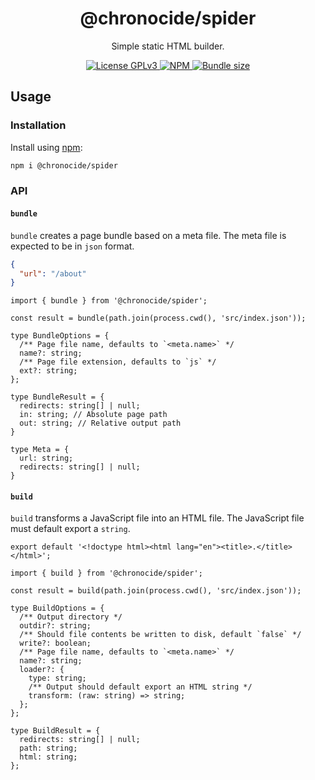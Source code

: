 <div align="center">
  <h1>@chronocide/spider</h1>
  <p>Simple static HTML builder.</p>
</div>

<div align="center">
  <a href="/LICENSE">
    <img alt="License GPLv3" src="https://img.shields.io/badge/license-GPLv3-blue.svg" />
  </a>
  <a href="https://www.npmjs.com/package/@chronocide/spider">
    <img alt="NPM" src="https://img.shields.io/npm/v/@chronocide/spider?label=npm">
  </a>
  <a href="https://packagephobia.com/result?p=@chronocide/spider">
    <img alt="Bundle size" src="https://packagephobia.com/badge?p=@chronocide/spider">
  </a>
</div>

## Usage

### Installation

Install using [npm](npmjs.org):

```sh
npm i @chronocide/spider
```

### API

#### `bundle`

`bundle` creates a page bundle based on a meta file. The meta file is expected to be in `json` format.

```JSON
{
  "url": "/about"
}
```

```TS
import { bundle } from '@chronocide/spider';

const result = bundle(path.join(process.cwd(), 'src/index.json'));
```

```TS
type BundleOptions = {
  /** Page file name, defaults to `<meta.name>` */
  name?: string;
  /** Page file extension, defaults to `js` */
  ext?: string;
};
```

```TS
type BundleResult = {
  redirects: string[] | null;
  in: string; // Absolute page path
  out: string; // Relative output path
}
```

```TS
type Meta = {
  url: string;
  redirects: string[] | null;
}
```

#### `build`

`build` transforms a JavaScript file into an HTML file. The JavaScript file must default export a `string`.

```TS
export default '<!doctype html><html lang="en"><title>.</title></html>';
```

```TS
import { build } from '@chronocide/spider';

const result = build(path.join(process.cwd(), 'src/index.json'));
```

```TS
type BuildOptions = {
  /** Output directory */
  outdir?: string;
  /** Should file contents be written to disk, default `false` */
  write?: boolean;
  /** Page file name, defaults to `<meta.name>` */
  name?: string;
  loader?: {
    type: string;
    /** Output should default export an HTML string */
    transform: (raw: string) => string;
  };
};
```

```TS
type BuildResult = {
  redirects: string[] | null;
  path: string;
  html: string;
};
```